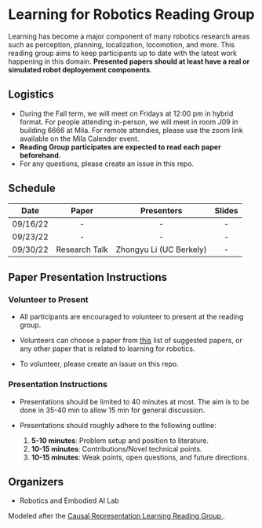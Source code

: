# Learning for Robotics Reading Group
Learning has become a major component of many robotics research areas such as perception, planning, localization, locomotion, and more. This reading group aims to keep participants up 
to date with the latest work happening in this domain. **Presented papers should at least have a real or simulated robot deployement components**.

## Logistics
- During the Fall term, we will meet on Fridays at 12:00 pm in hybrid format. For people attending in-person, we will meet in room J09 in building 6666 at Mila. For remote attendies, please use the zoom link available on the Mila Calender event.
- **Reading Group participates are expected to read each paper beforehand.**
- For any questions, please create an issue in this repo.

## Schedule
|   Date   | Paper |  Presenters  | Slides |
|:--------:|:-------:|:------:|:--------:|
| 09/16/22 | - | - | - |
| 09/23/22 | - | - | - |
| 09/30/22 | Research Talk | Zhongyu Li (UC Berkely) | - |


## Paper Presentation Instructions

### Volunteer to Present
- All participants are encouraged to volunteer to present at the reading group. 


- Volunteers can choose a paper from [this](suggested-papers.md) list of suggested papers, or any other paper that is 
related to learning for robotics. 


- To volunteer, please create an issue on this repo.


### Presentation Instructions
- Presentations should be limited to 40 minutes at most. The aim is to be done in 35-40 min to allow 15 min for general 
  discussion.


- Presentations should roughly adhere to the following outline:
  1. **5-10 minutes**: Problem setup and position to literature.
  2. **10-15 minutes**: Contributions/Novel technical points.
  3. **10-15 minutes**: Weak points, open questions, and future directions.


## Organizers
- Robotics and Embodied AI Lab


Modeled after the [Causal Representation Learning Reading Group
](https://github.com/csquires/causal-rep-learning-reading-group).
